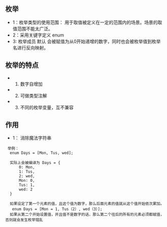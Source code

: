 ## 枚举

 * 1：枚举类型的使用范围： 用于取值被定义在一定的范围内的场景。场景的取值范围不能太广泛。
 * 2：采用关键字定义 enum
 * 3: 枚举成员 默认 会被赋值为从0开始递增的数字，同时也会被枚举值到枚举名进行反向映射。

 ## 枚举的特点
 * 1. 数字自增加
 * 2. 可做类型注解
 * 3. 不同的枚举变量，互不兼容
## 作用
* 1： 消除魔法字符串
```
 举例：
  enum Days = [Mon, Tus, wed];

  实际上会被编译为 Days = {
      0: Mon,
      1: Tus,
      2: wed,
      Mon: 0,
      Tus: 1,
      wed: 2
  }

  如果设定了第一个元素的值，且这个值为数字，那么后面元素的值就从这个值开始依次累加。
   enum Days = [Mon = 1, Tus（2）, wed（3）];
  如果从第二个开始设置值，并且值不是数字的话，那么第二个往后的所有的元素必须都赋值，否则就会发生枚举错乱
```
 